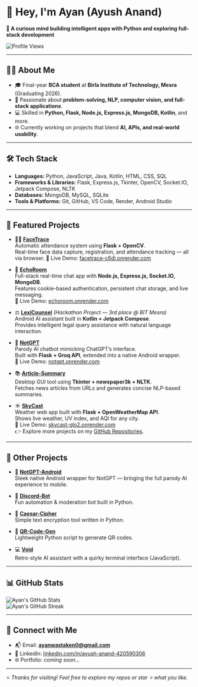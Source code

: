 # 👋 Hey, I'm Ayan (Ayush Anand)

**🚀 A curious mind building intelligent apps with Python and exploring full-stack development**

![Profile Views](https://komarev.com/ghpvc/?username=ayannotfound&style=flat-square)

---

## 👨‍💻 About Me  

- 🎓 Final-year **BCA student** at **Birla Institute of Technology, Mesra** (Graduating 2026).  
- 🧠 Passionate about **problem-solving, NLP, computer vision, and full-stack applications**.  
- 💻 Skilled in **Python, Flask, Node.js, Express.js, MongoDB, Kotlin**, and more.  
- 🌐 Currently working on projects that blend **AI, APIs, and real-world usability**.  

---

## 🛠 Tech Stack  

- **Languages:** Python, JavaScript, Java, Kotlin, HTML, CSS, SQL  
- **Frameworks & Libraries:** Flask, Express.js, Tkinter, OpenCV, Socket.IO, Jetpack Compose, NLTK  
- **Databases:** MongoDB, MySQL, SQLite  
- **Tools & Platforms:** Git, GitHub, VS Code, Render, Android Studio  

---

## 🌟 Featured Projects  

- 🧑‍💻 **[FaceTrace](https://github.com/ayannotfound/FaceTrace)**  
  Automatic attendance system using **Flask + OpenCV**.  
  Real-time face data capture, registration, and attendance tracking — all via browser.
  🔗 Live Demo: [facetrace-c6di.onrender.com](https://facetrace-c6di.onrender.com/)  

- 💬 **[EchoRoom](https://github.com/ayannotfound/EchoRoom)**  
  Full-stack real-time chat app with **Node.js, Express.js, Socket.IO, MongoDB**.  
  Features cookie-based authentication, persistent chat storage, and live messaging.  
  🔗 Live Demo: [echoroom.onrender.com](https://echoroom.onrender.com/)  

- ⚖️ **[LexiCounsel](https://github.com/ayannotfound/LexiCounsel)** *(Hackathon Project — 3rd place @ BIT Mesra)*  
  Android AI assistant built in **Kotlin + Jetpack Compose**.  
  Provides intelligent legal query assistance with natural language interaction.  

- 🤖 **[NotGPT](https://github.com/ayannotfound/NotGPT)**  
  Parody AI chatbot mimicking ChatGPT’s interface.  
  Built with **Flask + Groq API**, extended into a native Android wrapper.  
  🔗 Live Demo: [notgpt.onrender.com](https://notgpt.onrender.com/)  

- 📚 **[Article-Summary](https://github.com/ayannotfound/Article-Summary)**  
  Desktop GUI tool using **Tkinter + newspaper3k + NLTK**.  
  Fetches news articles from URLs and generates concise NLP-based summaries.  

- ☀️ **[SkyCast](https://github.com/ayannotfound/SkyCast)**  
  Weather web app built with **Flask + OpenWeatherMap API**.  
  Shows live weather, UV index, and AQI for any city.  
  🔗 Live Demo: [skycast-glo2.onrender.com](https://skycast-glo2.onrender.com/)  
👉 Explore more projects on my [GitHub Repositories](https://github.com/ayannotfound?tab=repositories).  

---

## 📂 Other Projects  

- 📱 **[NotGPT-Android](https://github.com/ayannotfound/NotGPT-android)**  
  Sleek native Android wrapper for NotGPT — bringing the full parody AI experience to mobile.  

- 🤖 **[Discord-Bot](https://github.com/ayannotfound/Discord-Bot)**  
  Fun automation & moderation bot built in Python.  

- 🔐 **[Caesar-Cipher](https://github.com/ayannotfound/Caesar-Cipher)**  
  Simple text encryption tool written in Python.  

- 🧾 **[QR-Code-Gen](https://github.com/ayannotfound/QR-Code-Gen)**  
  Lightweight Python script to generate QR codes.  

- 💻 **[Void](https://github.com/ayannotfound/void)**  
  Retro-style AI assistant with a quirky terminal interface (JavaScript).  

---

## 📊 GitHub Stats  

![Ayan's GitHub Stats](https://github-readme-stats.vercel.app/api?username=ayannotfound&show_icons=true&theme=tokyonight)  
![Ayan's GitHub Streak](https://github-readme-streak-stats-eight.vercel.app/?user=ayannotfound&theme=tokyonight)  

---

## 🔗 Connect with Me  

- 📬 Email: **ayanwastaken0@gmail.com**  
- 💼 LinkedIn: [linkedin.com/in/ayush-anand-420590306](https://linkedin.com/in/ayush-anand-420590306)  
- 🌐 Portfolio: *coming soon…*  

---

⭐ *Thanks for visiting! Feel free to explore my repos or star ⭐ what you like.*  
